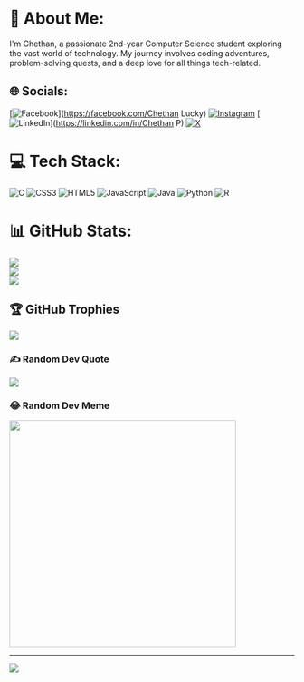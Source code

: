 # 💫 About Me:
I'm Chethan, a passionate 2nd-year Computer Science student exploring the vast world of technology. My journey involves coding adventures, problem-solving quests, and a deep love for all things tech-related.


## 🌐 Socials:
[![Facebook](https://img.shields.io/badge/Facebook-%231877F2.svg?logo=Facebook&logoColor=white)](https://facebook.com/Chethan Lucky) [![Instagram](https://img.shields.io/badge/Instagram-%23E4405F.svg?logo=Instagram&logoColor=white)](https://instagram.com/chethxnnn) [![LinkedIn](https://img.shields.io/badge/LinkedIn-%230077B5.svg?logo=linkedin&logoColor=white)](https://linkedin.com/in/Chethan P) [![X](https://img.shields.io/badge/X-black.svg?logo=X&logoColor=white)](https://x.com/Chethanxlucky) 

# 💻 Tech Stack:
![C](https://img.shields.io/badge/c-%2300599C.svg?style=for-the-badge&logo=c&logoColor=white) ![CSS3](https://img.shields.io/badge/css3-%231572B6.svg?style=for-the-badge&logo=css3&logoColor=white) ![HTML5](https://img.shields.io/badge/html5-%23E34F26.svg?style=for-the-badge&logo=html5&logoColor=white) ![JavaScript](https://img.shields.io/badge/javascript-%23323330.svg?style=for-the-badge&logo=javascript&logoColor=%23F7DF1E) ![Java](https://img.shields.io/badge/java-%23ED8B00.svg?style=for-the-badge&logo=openjdk&logoColor=white) ![Python](https://img.shields.io/badge/python-3670A0?style=for-the-badge&logo=python&logoColor=ffdd54) ![R](https://img.shields.io/badge/r-%23276DC3.svg?style=for-the-badge&logo=r&logoColor=white)
# 📊 GitHub Stats:
![](https://github-readme-stats.vercel.app/api?username=Chethxnnn&theme=dark&hide_border=false&include_all_commits=false&count_private=false)<br/>
![](https://github-readme-streak-stats.herokuapp.com/?user=Chethxnnn&theme=dark&hide_border=false)<br/>
![](https://github-readme-stats.vercel.app/api/top-langs/?username=Chethxnnn&theme=dark&hide_border=false&include_all_commits=false&count_private=false&layout=compact)

## 🏆 GitHub Trophies
![](https://github-profile-trophy.vercel.app/?username=Chethxnnn&theme=radical&no-frame=false&no-bg=true&margin-w=4)

### ✍️ Random Dev Quote
![](https://quotes-github-readme.vercel.app/api?type=horizontal&theme=radical)

### 😂 Random Dev Meme
<img src='https://randommeme-five.vercel.app/' style="height: 400px;"/>

---
[![](https://visitcount.itsvg.in/api?id=Chethxnnn&icon=0&color=0)](https://visitcount.itsvg.in)

